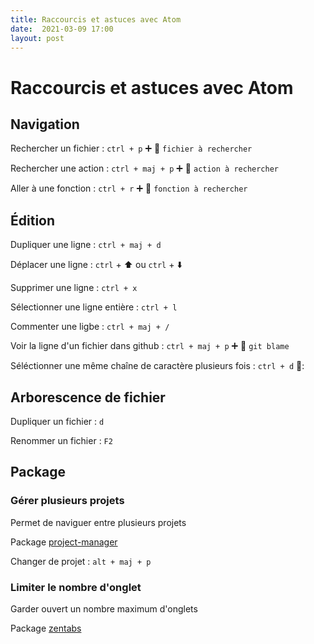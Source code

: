 ```yaml
---
title: Raccourcis et astuces avec Atom
date:  2021-03-09 17:00
layout: post
---
```


# Raccourcis et astuces avec Atom

## Navigation

Rechercher un fichier :  `ctrl + p`  :heavy_plus_sign: :mag_right: `fichier à rechercher`

Rechercher une action : `ctrl + maj + p` :heavy_plus_sign: :mag_right: `action à rechercher` 

Aller à une fonction : `ctrl + r`  :heavy_plus_sign: :mag_right: `fonction à rechercher`

## Édition

Dupliquer une ligne : `ctrl + maj + d`

Déplacer une ligne : `ctrl` + :arrow_up: ou `ctrl` + :arrow_down:

Supprimer une ligne : `ctrl + x`

Sélectionner une ligne entière : `ctrl + l`

Commenter une ligbe : `ctrl + maj + /`

Voir la ligne d'un fichier dans github : `ctrl + maj + p` :heavy_plus_sign: :mag_right: `git blame`

Séléctionner une même chaîne de caractère plusieurs fois : `ctrl + d` :arrows_counterclockwise::

## Arborescence de fichier

Dupliquer un fichier : `d`

Renommer un fichier : `F2`

## Package

### Gérer plusieurs projets

Permet de naviguer entre plusieurs projets

Package [project-manager](https://atom.io/packages/project-manager)

Changer de projet : `alt + maj + p`

### Limiter le nombre d'onglet

Garder ouvert un nombre maximum d'onglets

Package [zentabs](https://atom.io/packages/zentabs)
